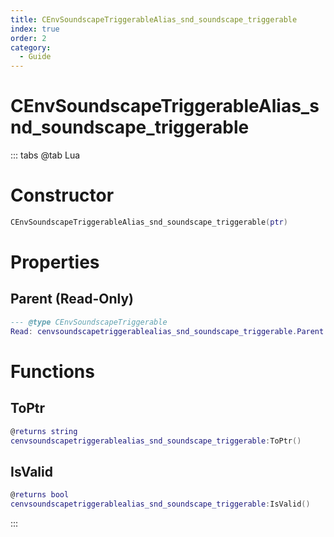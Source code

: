 ```yaml
---
title: CEnvSoundscapeTriggerableAlias_snd_soundscape_triggerable
index: true
order: 2
category:
  - Guide
---
```


# CEnvSoundscapeTriggerableAlias_snd_soundscape_triggerable

::: tabs
@tab Lua
# Constructor
```lua
CEnvSoundscapeTriggerableAlias_snd_soundscape_triggerable(ptr)
```
# Properties
## Parent (Read-Only)
```lua
--- @type CEnvSoundscapeTriggerable
Read: cenvsoundscapetriggerablealias_snd_soundscape_triggerable.Parent
```
# Functions
## ToPtr
```lua
@returns string
cenvsoundscapetriggerablealias_snd_soundscape_triggerable:ToPtr()
```
## IsValid
```lua
@returns bool
cenvsoundscapetriggerablealias_snd_soundscape_triggerable:IsValid()
```

:::